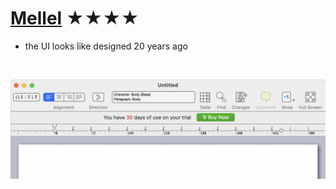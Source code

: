 # [Mellel](https://www.mellel.com) ★★★★

- the UI looks like designed 20 years ago

<br>

![Screenshot](mellel.png)

